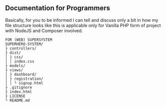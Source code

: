 ## Documentation for Programmers

Basically, for you to be informed I can tell and discuss only a bit in how my file structure looks like
this is applicable only for Vanilla PHP form of project with NodeJS and Composer involved.

```term
FOR (WEB) SUPERSYSTEM
SUPERHERO-SYSTEM/
├ controllers/
├ dist/
│ ├ css/
│ │ index.css
├ models/
├ views/
│ ├ dashboard/
│ ├ registration/
│ │ └ signup.html
├ .gitignore
├ index.html
├ LICENSE
└ README.md
```